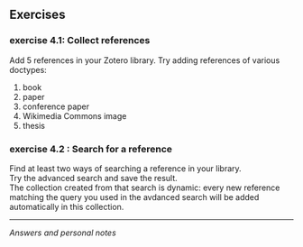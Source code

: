 ##  Exercises

### exercise 4.1: Collect references

Add 5 references in your Zotero library. Try adding references of various doctypes:   

1. book   
2. paper   
3. conference paper   
4. Wikimedia Commons image   
5. thesis   


### exercise 4.2 : Search for a reference

Find at least two ways of searching a reference in your library.   
Try the advanced search and save the result.   
The collection created from that search is dynamic: every new reference matching the query you used in the avdanced search will be added automatically in this collection.


---
*Answers and personal notes*

